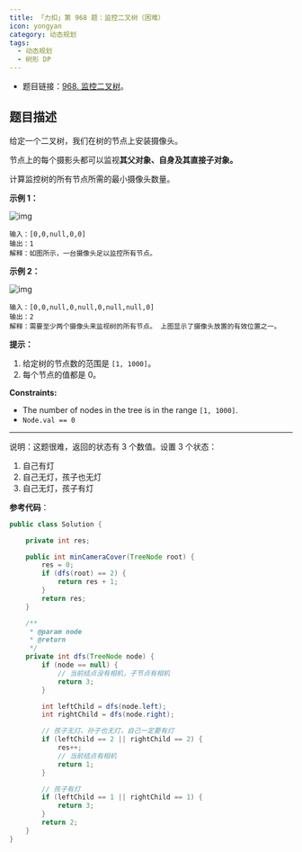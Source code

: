 ```yaml
---
title: 「力扣」第 968 题：监控二叉树（困难）
icon: yongyan
category: 动态规划
tags:
  - 动态规划
  - 树形 DP
---
```


- 题目链接：[968. 监控二叉树](https://leetcode-cn.com/problems/binary-tree-cameras/)。

## 题目描述

给定一个二叉树，我们在树的节点上安装摄像头。

节点上的每个摄影头都可以监视**其父对象、自身及其直接子对象。**

计算监控树的所有节点所需的最小摄像头数量。

**示例 1：**

![img](https://assets.leetcode-cn.com/aliyun-lc-upload/uploads/2018/12/29/bst_cameras_01.png)

```
输入：[0,0,null,0,0]
输出：1
解释：如图所示，一台摄像头足以监控所有节点。
```

**示例 2：**

![img](https://assets.leetcode-cn.com/aliyun-lc-upload/uploads/2018/12/29/bst_cameras_02.png)

```
输入：[0,0,null,0,null,0,null,null,0]
输出：2
解释：需要至少两个摄像头来监视树的所有节点。 上图显示了摄像头放置的有效位置之一。
```

**提示：**

1. 给定树的节点数的范围是 `[1, 1000]`。
2. 每个节点的值都是 0。

**Constraints:**

- The number of nodes in the tree is in the range `[1, 1000]`.
- `Node.val == 0`

---

说明：这题很难，返回的状态有 3 个数值。设置 3 个状态：

1. 自己有灯
2. 自己无灯，孩子也无灯
3. 自己无灯，孩子有灯

**参考代码**：

```java
public class Solution {

    private int res;

    public int minCameraCover(TreeNode root) {
        res = 0;
        if (dfs(root) == 2) {
            return res + 1;
        }
        return res;
    }

    /**
     * @param node
     * @return
     */
    private int dfs(TreeNode node) {
        if (node == null) {
            // 当前结点没有相机，子节点有相机
            return 3;
        }

        int leftChild = dfs(node.left);
        int rightChild = dfs(node.right);

        // 孩子无灯、孙子也无灯，自己一定要有灯
        if (leftChild == 2 || rightChild == 2) {
            res++;
            // 当前结点有相机
            return 1;
        }

        // 孩子有灯
        if (leftChild == 1 || rightChild == 1) {
            return 3;
        }
        return 2;
    }
}
```
